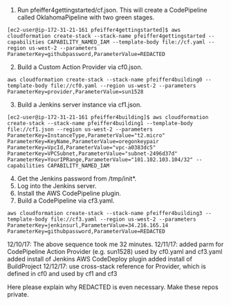 1. Run pfeiffer4gettingstarted/cf.json. This will create a CodePipeline called OklahomaPipeline with two green stages.
```
[ec2-user@ip-172-31-21-161 pfeiffer4gettingstarted]$ aws cloudformation create-stack --stack-name pfeiffer4gettingstarted --capabilities CAPABILITY_NAMED_IAM --template-body file://cf.yaml --region us-west-2 --parameters ParameterKey=githubpassword,ParameterValue=REDACTED
```

2. Build a Custom Action Provider via cf0.json. 
```
aws cloudformation create-stack --stack-name pfeiffer4building0 --template-body file://cf0.yaml --region us-west-2 --parameters ParameterKey=provider,ParameterValue=sun1528
```
3. Build a Jenkins server instance via cf1.json.
```
[ec2-user@ip-172-31-21-161 pfeiffer4building]$ aws cloudformation create-stack --stack-name pfeiffer4building1 --template-body file://cf1.json --region us-west-2 --parameters ParameterKey=InstanceType,ParameterValue="t2.micro" ParameterKey=KeyName,ParameterValue=oregonkeypair ParameterKey=VpcId,ParameterValue="vpc-a0383dc5" ParameterKey=VPCSubnet,ParameterValue="subnet-2496d37d" ParameterKey=YourIPRange,ParameterValue="101.102.103.104/32" --capabilities CAPABILITY_NAMED_IAM
```
4. Get the Jenkins password from /tmp/init\*.
5. Log into the Jenkins server.
6. Install the AWS CodePipeline plugin.
7. Build a CodePipeline via cf3.yaml.

```
aws cloudformation create-stack --stack-name pfeiffer4building3 --template-body file://cf3.yaml --region us-west-2 --parameters ParameterKey=jenkinsurl,ParameterValue=34.216.165.14  ParameterKey=githubpassword,ParameterValue=REDACTED

```

12/10/17: The above sequence took me 32 minutes.
12/11/17: added parm for CodePipeline Action Provider (e.g. sun1528) used by cf0.yaml and cf3.yaml
          added install of Jenkins AWS CodeDeploy plugin
          added install of BuildProject
12/12/17: use cross-stack reference for Provider, which is defined in cf0 and used by cf1 and cf3

Here please explain why REDACTED is even necessary.
Make these repos private.
